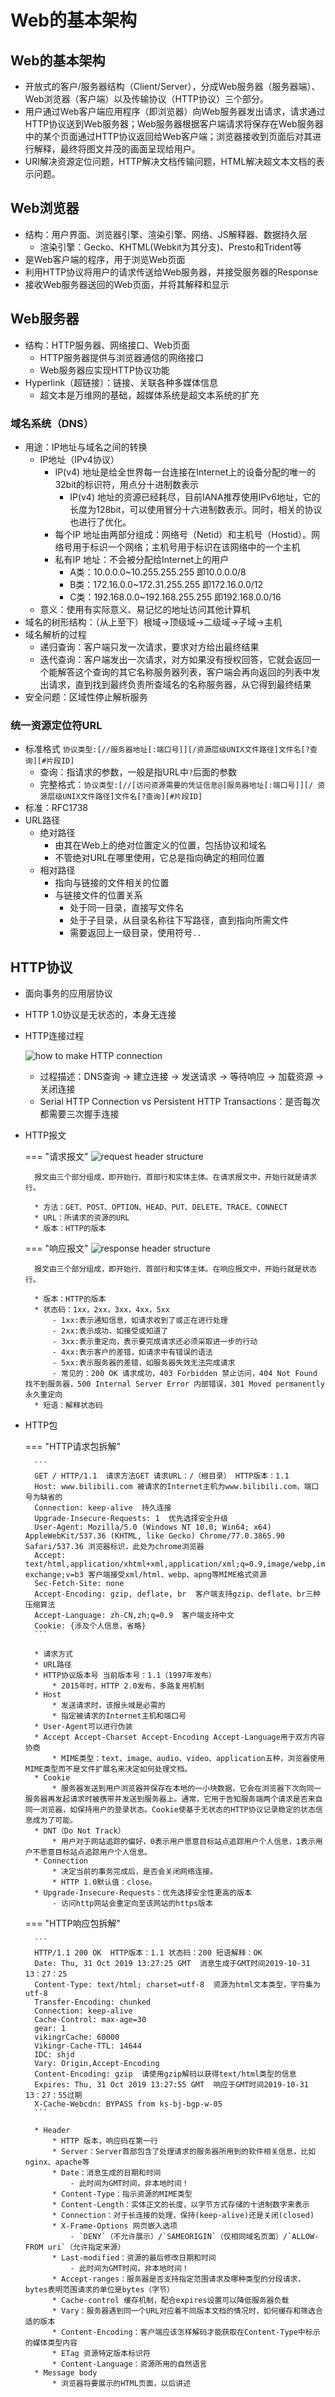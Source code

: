 Web的基本架构
===
## Web的基本架构
- 开放式的客户/服务器结构（Client/Server），分成Web服务器（服务器端）、Web浏览器（客户端）以及传输协议（HTTP协议）三个部分。
- 用户通过Web客户端应用程序（即浏览器）向Web服务器发出请求，请求通过HTTP协议送到Web服务器；Web服务器根据客户端请求将保存在Web服务器中的某个页面通过HTTP协议返回给Web客户端；浏览器接收到页面后对其进行解释，最终将图文并茂的画面呈现给用户。
- URI解决资源定位问题，HTTP解决文档传输问题，HTML解决超文本文档的表示问题。

## Web浏览器
* 结构：用户界面、浏览器引擎、渲染引擎、网络、JS解释器、数据持久层
	- 渲染引擎：Gecko、KHTML(Webkit为其分支)、Presto和Trident等
* 是Web客户端的程序，用于浏览Web页面
* 利用HTTP协议将用户的请求传送给Web服务器，并接受服务器的Response
* 接收Web服务器送回的Web页面，并将其解释和显示


## Web服务器
* 结构：HTTP服务器、网络接口、Web页面
	- HTTP服务器提供与浏览器通信的网络接口
	- Web服务器应实现HTTP协议功能
* Hyperlink（超链接）：链接、关联各种多媒体信息
    - 超文本是万维网的基础，超媒体系统是超文本系统的扩充

### 域名系统（DNS）
* 用途：IP地址与域名之间的转换
	- IP地址（IPv4协议）
		* IP(v4) 地址是给全世界每一台连接在Internet上的设备分配的唯一的32bit的标识符，用点分十进制数表示
			* IP(v4) 地址的资源已经耗尽，目前IANA推荐使用IPv6地址，它的长度为128bit，可以使用冒分十六进制数表示。同时，相关的协议也进行了优化。
		* 每个IP 地址由两部分组成：网络号（Netid）和主机号（Hostid）。网络号用于标识一个网络；主机号用于标识在该网络中的一个主机
		* 私有IP 地址：不会被分配给Internet上的用户
			- A类：10.0.0.0~10.255.255.255 即10.0.0.0/8
			- B类：172.16.0.0~172.31.255.255 即172.16.0.0/12
			- C类：192.168.0.0~192.168.255.255 即192.168.0.0/16
	- 意义：使用有实际意义、易记忆的地址访问其他计算机
* 域名的树形结构：（从上至下）根域→顶级域→二级域→子域→主机
* 域名解析的过程
	- 递归查询：客户端只发一次请求，要求对方给出最终结果
	- 迭代查询：客户端发出一次请求，对方如果没有授权回答，它就会返回一个能解答这个查询的其它名称服务器列表，客户端会再向返回的列表中发出请求，直到找到最终负责所查域名的名称服务器，从它得到最终结果
* 安全问题：区域性停止解析服务

### 统一资源定位符URL
* 标准格式
	```协议类型:[//服务器地址[:端口号]][/资源层级UNIX文件路径]文件名[?查询][#片段ID]```
    - 查询：指请求的参数，一般是指URL中`?`后面的参数
	- 完整格式：`协议类型:[//[访问资源需要的凭证信息@]服务器地址[:端口号]][/ 资源层级UNIX文件路径]文件名[?查询][#片段ID]`
* 标准：RFC1738
* URL路径
	- 绝对路径
		* 由其在Web上的绝对位置定义的位置，包括协议和域名
		* 不管绝对URL在哪里使用，它总是指向确定的相同位置
	- 相对路径
		* 指向与链接的文件相关的位置
		* 与链接文件的位置关系
			- 处于同一目录，直接写文件名
			- 处于子目录，从目录名称往下写路径，直到指向所需文件
			- 需要返回上一级目录，使用符号`..`

## HTTP协议
* 面向事务的应用层协议
* HTTP 1.0协议是无状态的，本身无连接
* HTTP连接过程

    ![how to make HTTP connection](md-img/9.27-1.png)

    - 过程描述：DNS查询 → 建立连接 → 发送请求 → 等待响应 → 加载资源 → 关闭连接
	- Serial HTTP Connection vs Persistent HTTP Transactions：是否每次都需要三次握手连接

* HTTP报文

    === "请求报文"
    	![request header structure](md-img/9.27-2.jpg)

        报文由三个部分组成，即开始行、首部行和实体主体。在请求报文中，开始行就是请求行。

        * 方法：GET、POST、OPTION、HEAD、PUT、DELETE、TRACE、CONNECT
    	* URL：所请求的资源的URL
    	* 版本：HTTP的版本

    === "响应报文"
    	![response header structure](md-img/9.27-3.jpg)

        报文由三个部分组成，即开始行、首部行和实体主体。在响应报文中，开始行就是状态行。

        * 版本：HTTP的版本
    	* 状态码：1xx，2xx，3xx，4xx，5xx
    		- 1xx:表示通知信息，如请求收到了或正在进行处理
    		- 2xx:表示成功，如接受或知道了
    		- 3xx:表示重定向，表示要完成请求还必须采取进一步的行动
    		- 4xx:表示客户的差错，如请求中有错误的语法
    		- 5xx:表示服务器的差错，如服务器失效无法完成请求
        	- 常见的：200 OK 请求成功，403 Forbidden 禁止访问，404 Not Found 找不到服务器，500 Internal Server Error 内部错误，301 Moved permanently 永久重定向
    	* 短语：解释状态码

* HTTP包

    === "HTTP请求包拆解"

    	```
    	GET / HTTP/1.1  请求方法GET 请求URL：/（根目录） HTTP版本：1.1
    	Host: www.bilibili.com 被请求的Internet主机为www.bilibili.com，端口号为缺省的
    	Connection: keep-alive  持久连接
    	Upgrade-Insecure-Requests: 1  优先选择安全升级
    	User-Agent: Mozilla/5.0 (Windows NT 10.0; Win64; x64) AppleWebKit/537.36 (KHTML, like Gecko) Chrome/77.0.3865.90 Safari/537.36 浏览器标识，此处为chrome浏览器
    	Accept: text/html,application/xhtml+xml,application/xml;q=0.9,image/webp,image/apng,*/*;q=0.8,application/signed-exchange;v=b3 客户端接受xml/html、webp、apng等MIME格式资源
    	Sec-Fetch-Site: none
    	Accept-Encoding: gzip, deflate, br  客户端支持gzip、deflate、br三种压缩算法
    	Accept-Language: zh-CN,zh;q=0.9  客户端支持中文
    	Cookie: {涉及个人信息，省略}
    	```

        * 请求方式
        * URL路径
        * HTTP协议版本号 当前版本号：1.1（1997年发布）
    		* 2015年时，HTTP 2.0发布，多路复用机制
        * Host
    		* 发送请求时，该报头域是必需的
    		* 指定被请求的Internet主机和端口号
        * User-Agent可以进行伪装
        * Accept Accept-Charset Accept-Encoding Accept-Language用于双方内容协商
    		* MIME类型：text、image、audio、video、application五种，浏览器使用MIME类型而不是文件扩展名来决定如何处理文档。
        * Cookie
    		* 服务器发送到用户浏览器并保存在本地的一小块数据，它会在浏览器下次向同一服务器再发起请求时被携带并发送到服务器上。通常，它用于告知服务端两个请求是否来自同一浏览器，如保持用户的登录状态。Cookie使基于无状态的HTTP协议记录稳定的状态信息成为了可能。
        * DNT（Do Not Track）
    		* 用户对于网站追踪的偏好，0表示用户愿意目标站点追踪用户个人信息，1表示用户不愿意目标站点追踪用户个人信息。
        * Connection
    		* 决定当前的事务完成后，是否会关闭网络连接。
    		* HTTP 1.0默认值：close。
        * Upgrade-Insecure-Requests：优先选择安全性更高的版本
    		- 访问http网站会重定向至该网站的https版本

    === "HTTP响应包拆解"

    	```
    	HTTP/1.1 200 OK  HTTP版本：1.1 状态码：200 短语解释：OK
    	Date: Thu, 31 Oct 2019 13:27:25 GMT  消息生成于GMT时间2019-10-31 13：27：25
    	Content-Type: text/html; charset=utf-8  资源为html文本类型，字符集为utf-8
    	Transfer-Encoding: chunked
    	Connection: keep-alive
    	Cache-Control: max-age=30
    	gear: 1
    	vikingrCache: 60000
    	Vikingr-Cache-TTL: 14644
    	IDC: shjd
    	Vary: Origin,Accept-Encoding
    	Content-Encoding: gzip  请使用gzip解码以获得text/html类型的信息
    	Expires: Thu, 31 Oct 2019 13:27:55 GMT  响应于GMT时间2019-10-31 13：27：55过期
    	X-Cache-Webcdn: BYPASS from ks-bj-bgp-w-05
    	```

    	* Header
            * HTTP 版本，响应码在第一行
            * Server：Server首部包含了处理请求的服务器所用到的软件相关信息，比如nginx、apache等
            * Date：消息生成的日期和时间
    			- 此时间为GMT时间，非本地时间！
            * Content-Type：指示资源的MIME类型
            * Content-Length：实体正文的长度，以字节方式存储的十进制数字来表示
            * Connection：对于长连接的处理，保持(keep-alive)还是关闭(closed)
            * X-Frame-Options 网页嵌入选项
    			- `DENY`（不允许展示）/`SAMEORIGIN`（仅相同域名页面）/`ALLOW-FROM uri`（允许指定来源）
            * Last-modified：资源的最后修改日期和时间
    			- 此时间为GMT时间，非本地时间！
            * Accept-ranges：服务器是否支持指定范围请求及哪种类型的分段请求，bytes表明范围请求的单位是bytes（字节）
            * Cache-control 缓存机制，配合expires设置可以降低服务器负载
            * Vary：服务器遇到同一个URL对应着不同版本文档的情况时，如何缓存和筛选合适的版本
            * Content-Encoding：客户端应该怎样解码才能获取在Content-Type中标示的媒体类型内容
            * ETag 资源特定版本标识符
            * Content-Language：资源所用的自然语言
        * Message body
    		* 浏览器将要展示的HTML页面，以后讲述
